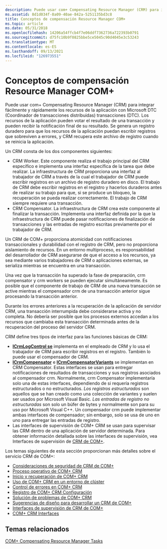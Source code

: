 ```yaml
---
description: Puede usar com+ Compensating Resource Manager (CRM) para integrar fácilmente y rápidamente los recursos de la aplicación con Microsoft DTC (Coordinador de transacciones distribuidas) transacciones (DTC).
ms.assetid: 8d1d034f-8a09-40ae-842a-5251135bd3c8
title: Conceptos de compensación Resource Manager COM+
ms.topic: article
ms.date: 05/31/2018
ms.openlocfilehash: 14206a54ffcb4f7e06ddf7362736a722393b0791
ms.sourcegitcommit: d75fc10b9f0825bbe5ce5045c90d4045e3c53243
ms.translationtype: MT
ms.contentlocale: es-ES
ms.lasthandoff: 09/13/2021
ms.locfileid: "126973551"
---
```

# <a name="com-compensating-resource-manager-concepts"></a>Conceptos de compensación Resource Manager COM+

Puede usar com+ Compensating Resource Manager (CRM) para integrar fácilmente y rápidamente los recursos de la aplicación con Microsoft DTC (Coordinador de transacciones distribuidas) transacciones (DTC). Los recursos de la aplicación pueden votar el resultado de una transacción y pueden recibir la notificación final de su resultado. Se genera un registro duradero para que los recursos de la aplicación puedan escribir registros que sobreviven a errores, y CRM recupera este archivo de registro cuando se reinicia la aplicación.

Un CRM consta de los dos componentes siguientes:

-   CRM Worker. Este componente realiza el trabajo principal del CRM específico e implementa una interfaz específica de la tarea que debe realizar. La infraestructura de CRM proporciona una interfaz al trabajador de CRM a través de la cual el trabajador de CRM puede escribir registros en un archivo de registro duradero en disco. El trabajo de CRM debe escribir registros en el registro y hacerlos duraderos antes de realizar su trabajo para que, si se produce un bloqueo, la recuperación se pueda realizar correctamente. El trabajo de CRM siempre requiere una transacción.
-   CRM Compensator. La infraestructura de CRM crea este componente al finalizar la transacción. Implementa una interfaz definida por la que la infraestructura de CRM puede pasar notificaciones de finalización de transacciones y las entradas de registro escritas previamente por el trabajador de CRM.

Un CRM de COM+ proporciona atomicidad con notificaciones transaccionales y durabilidad con el registro de CRM, pero no proporciona aislamiento de recursos. En un entorno multiproceso, es responsabilidad del desarrollador de CRM asegurarse de que el acceso a los recursos, ya sea mediante varios trabajadores de CRM o aplicaciones externas, se serializa mientras se encuentra en una transacción.

Una vez que la transacción ha superado la fase de preparación, crm compensator y crm workers se pueden ejecutar simultáneamente. Es posible que el componente de trabajo de CRM de una nueva transacción se active mientras el compensador crm de una transacción anterior sigue procesando la transacción anterior.

Durante los errores anteriores a la recuperación de la aplicación de servidor CRM, una transacción interrumpida debe considerarse activa y no completa. No debería ser posible que los procesos externos accedan a los recursos que cambiaba esta transacción determinada antes de la recuperación del proceso del servidor CRM.

CRM define tres tipos de interfaz para las funciones básicas de CRM:

-   [**ICrmLogControl se**](/windows/desktop/api/ComSvcs/nn-comsvcs-icrmlogcontrol) implementa en el empleado de CRM y lo usa el trabajador de CRM para escribir registros en el registro. También lo puede usar el compensador de CRM.
-   [**ICrmCompensator**](/windows/desktop/api/ComSvcs/nn-comsvcs-icrmcompensator) e [**ICrmCompensatorVariants**](/windows/desktop/api/ComSvcs/nn-comsvcs-icrmcompensatorvariants) se implementan en CRM Compensator. Estas interfaces se usan para entregar notificaciones de resultados de transacciones y sus registros asociados al compensador crm. Normalmente, crm Compensator implementaría solo una de estas interfaces, dependiendo de si requería registros estructurados o no estructurados. *Los registros estructurados* son aquellos que se han creado como una colección de variantes y suelen ser usados por Microsoft Visual Basic. *Las entradas de registro no estructuradas* son solo un búfer de bytes y normalmente son para su uso por Microsoft Visual C++. Un compensador crm puede implementar ambas interfaces de compensador; sin embargo, solo se usa de uno en uno para entregar las entradas de registro.
-   Las interfaces de supervisión de COM+ CRM se usan para supervisar las CRM dentro de una aplicación de servidor determinada. Para obtener información detallada sobre las interfaces de supervisión, vea Interfaces de supervisión de [CRM de COM+](com--crm-monitoring-interfaces.md).

Los temas siguientes de esta sección proporcionan más detalles sobre el servicio CRM de COM+:

-   [Consideraciones de seguridad de CRM de COM+](com--crm-security-considerations.md)
-   [Proceso operativo de COM+ CRM](com--crm-operating-process.md)
-   [Inicio y recuperación de COM+ CRM](com--crm-startup-and-recovery.md)
-   [Uso de COM+ CRM en un entorno de clúster](using-the-com--crm-in-a-cluster-environment.md)
-   [Control de errores en COM+ CRM](error-handling-in-the-com--crm.md)
-   [Registro de COM+ CRM Configuración](com--crm-registry-settings.md)
-   [Solución de problemas de COM+ CRM](troubleshooting-the-com--crm.md)
-   [Sugerencias de diseño para desarrollar un CRM de COM+](design-suggestions-for-developing-a-com--crm.md)
-   [Interfaces de supervisión de CRM de COM+](com--crm-monitoring-interfaces.md)
-   [COM+ CRM Interfaces](com--crm-interfaces.md)

## <a name="related-topics"></a>Temas relacionados

<dl> <dt>

[COM+ Compensating Resource Manager Tasks](com--compensating-resource-manager-tasks.md)
</dt> </dl>

 

 



